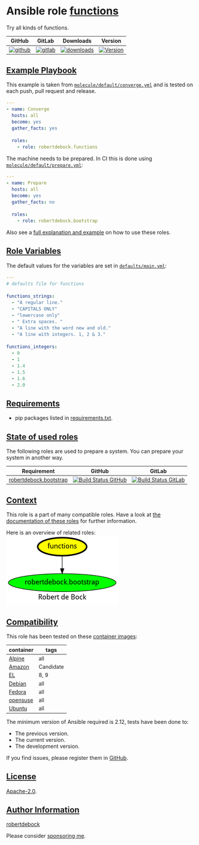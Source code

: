 # Ansible role [functions](#functions)

Try all kinds of functions.

|GitHub|GitLab|Downloads|Version|
|------|------|---------|-------|
|[![github](https://github.com/robertdebock/ansible-role-functions/workflows/Ansible%20Molecule/badge.svg)](https://github.com/robertdebock/ansible-role-functions/actions)|[![gitlab](https://gitlab.com/robertdebock-iac/ansible-role-functions/badges/master/pipeline.svg)](https://gitlab.com/robertdebock-iac/ansible-role-functions)|[![downloads](https://img.shields.io/ansible/role/d/24499)](https://galaxy.ansible.com/robertdebock/functions)|[![Version](https://img.shields.io/github/release/robertdebock/ansible-role-functions.svg)](https://github.com/robertdebock/ansible-role-functions/releases/)|

## [Example Playbook](#example-playbook)

This example is taken from [`molecule/default/converge.yml`](https://github.com/robertdebock/ansible-role-functions/blob/master/molecule/default/converge.yml) and is tested on each push, pull request and release.

```yaml
---
- name: Converge
  hosts: all
  become: yes
  gather_facts: yes

  roles:
    - role: robertdebock.functions
```

The machine needs to be prepared. In CI this is done using [`molecule/default/prepare.yml`](https://github.com/robertdebock/ansible-role-functions/blob/master/molecule/default/prepare.yml):

```yaml
---
- name: Prepare
  hosts: all
  become: yes
  gather_facts: no

  roles:
    - role: robertdebock.bootstrap
```

Also see a [full explanation and example](https://robertdebock.nl/how-to-use-these-roles.html) on how to use these roles.

## [Role Variables](#role-variables)

The default values for the variables are set in [`defaults/main.yml`](https://github.com/robertdebock/ansible-role-functions/blob/master/defaults/main.yml):

```yaml
---
# defaults file for functions

functions_strings:
  - "A regular line."
  - "CAPITALS ONLY"
  - "lowercase only"
  - " Extra spaces. "
  - "A line with the word new and old."
  - "A line with integers. 1, 2 & 3."

functions_integers:
  - 0
  - 1
  - 1.4
  - 1.5
  - 1.6
  - 2.0
```

## [Requirements](#requirements)

- pip packages listed in [requirements.txt](https://github.com/robertdebock/ansible-role-functions/blob/master/requirements.txt).

## [State of used roles](#state-of-used-roles)

The following roles are used to prepare a system. You can prepare your system in another way.

| Requirement | GitHub | GitLab |
|-------------|--------|--------|
|[robertdebock.bootstrap](https://galaxy.ansible.com/robertdebock/bootstrap)|[![Build Status GitHub](https://github.com/robertdebock/ansible-role-bootstrap/workflows/Ansible%20Molecule/badge.svg)](https://github.com/robertdebock/ansible-role-bootstrap/actions)|[![Build Status GitLab](https://gitlab.com/robertdebock-iac/ansible-role-bootstrap/badges/master/pipeline.svg)](https://gitlab.com/robertdebock-iac/ansible-role-bootstrap)|

## [Context](#context)

This role is a part of many compatible roles. Have a look at [the documentation of these roles](https://robertdebock.nl/) for further information.

Here is an overview of related roles:
![dependencies](https://raw.githubusercontent.com/robertdebock/ansible-role-functions/png/requirements.png "Dependencies")

## [Compatibility](#compatibility)

This role has been tested on these [container images](https://hub.docker.com/u/robertdebock):

|container|tags|
|---------|----|
|[Alpine](https://hub.docker.com/r/robertdebock/alpine)|all|
|[Amazon](https://hub.docker.com/r/robertdebock/amazonlinux)|Candidate|
|[EL](https://hub.docker.com/r/robertdebock/enterpriselinux)|8, 9|
|[Debian](https://hub.docker.com/r/robertdebock/debian)|all|
|[Fedora](https://hub.docker.com/r/robertdebock/fedora/)|all|
|[opensuse](https://hub.docker.com/r/robertdebock/opensuse)|all|
|[Ubuntu](https://hub.docker.com/r/robertdebock/ubuntu)|all|

The minimum version of Ansible required is 2.12, tests have been done to:

- The previous version.
- The current version.
- The development version.

If you find issues, please register them in [GitHub](https://github.com/robertdebock/ansible-role-functions/issues).

## [License](#license)

[Apache-2.0](https://github.com/robertdebock/ansible-role-functions/blob/master/LICENSE).

## [Author Information](#author-information)

[robertdebock](https://robertdebock.nl/)

Please consider [sponsoring me](https://github.com/sponsors/robertdebock).
